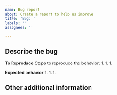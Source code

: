 ```yaml
---
name: Bug report
about: Create a report to help us improve
title: 'Bug: '
labels: ''
assignees: ''

---
```


**Describe the bug**
- 

**To Reproduce**
Steps to reproduce the behavior:
1. 
1. 
1. 

**Expected behavior**
1. 
1. 
1. 

**Other additional information**
-
